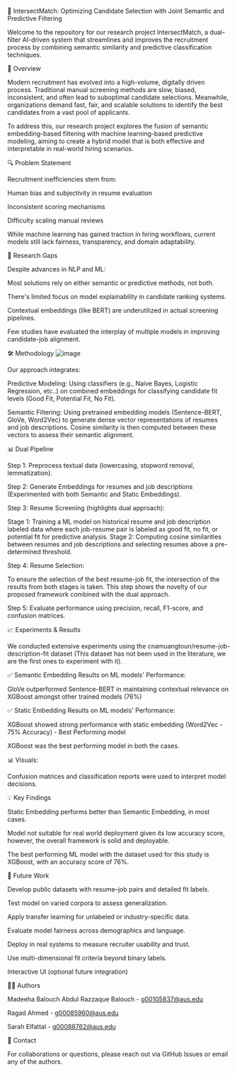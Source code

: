 📌 IntersectMatch: Optimizing Candidate Selection with Joint Semantic and Predictive Filtering

Welcome to the repository for our research project IntersectMatch, a dual-filter AI-driven system that streamlines and improves the recruitment process by combining semantic similarity and predictive classification techniques.

📖 Overview

Modern recruitment has evolved into a high-volume, digitally driven process. Traditional manual screening methods are slow, biased, inconsistent, and often lead to suboptimal candidate selections. Meanwhile, organizations demand fast, fair, and scalable solutions to identify the best candidates from a vast pool of applicants.

To address this, our research project explores the fusion of semantic embedding-based filtering with machine learning-based predictive modeling, aiming to create a hybrid model that is both effective and interpretable in real-world hiring scenarios.

🔍 Problem Statement

Recruitment inefficiencies stem from:

Human bias and subjectivity in resume evaluation

Inconsistent scoring mechanisms

Difficulty scaling manual reviews

While machine learning has gained traction in hiring workflows, current models still lack fairness, transparency, and domain adaptability.

🧠 Research Gaps

Despite advances in NLP and ML:

Most solutions rely on either semantic or predictive methods, not both.

There's limited focus on model explainability in candidate ranking systems.

Contextual embeddings (like BERT) are underutilized in actual screening pipelines.

Few studies have evaluated the interplay of multiple models in improving candidate-job alignment.

🛠️ Methodology
![image](https://github.com/user-attachments/assets/d42f604c-2242-4d0f-b72e-1a4a455348a2)

Our approach integrates:

Predictive Modeling: Using classifiers (e.g., Naive Bayes, Logistic Regression, etc..) on combined embeddings for classifying candidate fit levels (Good Fit, Potential Fit, No Fit). 

Semantic Filtering: Using pretrained embedding models (Sentence-BERT, GloVe, Word2Vec) to generate dense vector representations of resumes and job descriptions. Cosine similarity is then computed between these vectors to assess their semantic alignment.



📊 Dual Pipeline

Step 1: Preprocess textual data (lowercasing, stopword removal, lemmatization).

Step 2: Generate Embeddings for resumes and job descriptions (Experimented with both Semantic and Static Embeddings).

Step 3: Resume Screening (highlights dual approach): 

Stage 1: Training a ML model on historical resume and job description labeled data where each job-resume pair is labeled as good fit, no fit, or potential fit for predictive analysis.
Stage 2: Computing cosine similarities between resumes and job descriptions and selecting resumes above a pre-determined threshold.

Step 4: Resume Selection:

To ensure the selection of the best resume-job fit, the intersection of the results from both stages is taken. This step shows the novelty of our proposed framework combined with the dual approach.

Step 5: Evaluate performance using precision, recall, F1-score, and confusion matrices.

📈 Experiments & Results

We conducted extensive experiments using the cnamuangtoun/resume-job-description-fit dataset (This dataset has not been used in the literature, we are the first ones to experiment with it).

✅ Semantic Embedding Results on ML models' Performance:

GloVe outperformed Sentence-BERT in maintaining contextual relevance on XGBoost amongst other trained models (76%)

✅ Static Embedding Results on ML models' Performance:

XGBoost showed strong performance with static embedding  (Word2Vec - 75% Accuracy) - Best Performing model

XGBoost was the best performing model in both the cases. 

📊 Visuals:

Confusion matrices and classification reports were used to interpret model decisions. 

💡 Key Findings

Static Embedding performs better than Semantic Embedding, in most cases.

Model not suitable for real world deployment given its low accuracy score, however, the overall framework is solid and deployable.

The best performing ML model with the dataset used for this study is XGBoost, with an accuracy score of 76%.


🚀 Future Work

Develop public datasets with resume–job pairs and detailed fit labels.

Test model on varied corpora to assess generalization.

Apply transfer learning for unlabeled or industry-specific data.

Evaluate model fairness across demographics and language.

Deploy in real systems to measure recruiter usability and trust.

Use multi-dimensional fit criteria beyond binary labels.

Interactive UI (optional future integration)

👨‍💼 Authors

Madeeha Balouch Abdul Razzaque Balouch - g00105837@aus.edu

Ragad Ahmed - g00085960@aus.edu

Sarah Elfattal - g00088762@aus.edu

📨 Contact

For collaborations or questions, please reach out via GitHub Issues or email any of the authors.
